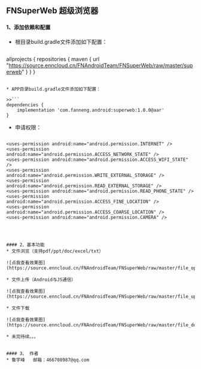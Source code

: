 ## FNSuperWeb 超级浏览器
#### 1、添加依赖和配置
* 根目录build.gradle文件添加如下配置：

>>```
allprojects {
    repositories {
        maven { url "https://source.enncloud.cn/FNAndroidTeam/FNSuperWeb/raw/master/superweb" }
    }
}
```

* APP目录build.gradle文件添加如下配置：

>>```
dependencies {
    implementation 'com.fanneng.android:superweb:1.0.0@aar'
}
```

* 申请权限：

>>```
    <uses-permission android:name="android.permission.INTERNET" />
    <uses-permission android:name="android.permission.ACCESS_NETWORK_STATE" />
    <uses-permission android:name="android.permission.ACCESS_WIFI_STATE" />
    <uses-permission android:name="android.permission.WRITE_EXTERNAL_STORAGE" />
    <uses-permission android:name="android.permission.READ_EXTERNAL_STORAGE" />
    <uses-permission android:name="android.permission.READ_PHONE_STATE" />
    <uses-permission android:name="android.permission.ACCESS_FINE_LOCATION" />
    <uses-permission android:name="android.permission.ACCESS_COARSE_LOCATION" />
    <uses-permission android:name="android.permission.CAMERA" />
```



#### 2、基本功能
* 文件浏览（支持pdf/ppt/doc/excel/txt）

![点我查看效果图](https://source.enncloud.cn/FNAndroidTeam/FNSuperWeb/raw/master/file_open.gif)

* 文件上传（Android与JS通信）

![点我查看效果图](https://source.enncloud.cn/FNAndroidTeam/FNSuperWeb/raw/master/file_upload.gif)

* 文件下载

![点我查看效果图](https://source.enncloud.cn/FNAndroidTeam/FNSuperWeb/raw/master/file_download.gif)

* 未完待续。。。


#### 3、 作者
* 鲁宇峰   邮箱：466708987@qq.com
